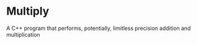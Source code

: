 # Multiply
A C++ program that performs, potentially, limitless precision addition and multiplication
